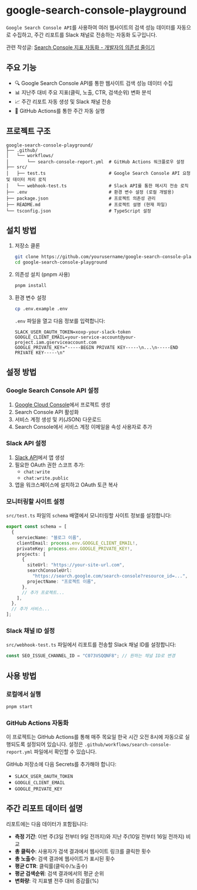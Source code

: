 # google-search-console-playground

`Google Search Console API`를 사용하여 여러 웹사이트의 검색 성능 데이터를 자동으로 수집하고, 주간 리포트를 Slack 채널로 전송하는 자동화 도구입니다.

관련 작성글: [Search Console 지표 자동화 - 개발자의 의존성 줄이기](https://jgjgill-blog.netlify.app/post/search-console-automation/)

## 주요 기능

- 🔍 Google Search Console API를 통한 웹사이트 검색 성능 데이터 수집
- 📊 지난주 대비 주요 지표(클릭, 노출, CTR, 검색순위) 변화 분석
- 📈 주간 리포트 자동 생성 및 Slack 채널 전송
- 🔄 GitHub Actions를 통한 주간 자동 실행

## 프로젝트 구조

```
google-search-console-playground/
├── .github/
│   └── workflows/
│       └── search-console-report.yml  # GitHub Actions 워크플로우 설정
├── src/
│   ├── test.ts                        # Google Search Console API 요청 및 데이터 처리 로직
│   └── webhook-test.ts                # Slack API를 통한 메시지 전송 로직
├── .env                               # 환경 변수 설정 (로컬 개발용)
├── package.json                       # 프로젝트 의존성 관리
├── README.md                          # 프로젝트 설명 (현재 파일)
└── tsconfig.json                      # TypeScript 설정
```

## 설치 방법

1. 저장소 클론

   ```bash
   git clone https://github.com/yourusername/google-search-console-playground.git
   cd google-search-console-playground
   ```

2. 의존성 설치 (pnpm 사용)

   ```bash
   pnpm install
   ```

3. 환경 변수 설정

   ```bash
   cp .env.example .env
   ```

   `.env` 파일을 열고 다음 정보를 입력합니다:

   ```
   SLACK_USER_OAUTH_TOKEN=xoxp-your-slack-token
   GOOGLE_CLIENT_EMAIL=your-service-account@your-project.iam.gserviceaccount.com
   GOOGLE_PRIVATE_KEY="-----BEGIN PRIVATE KEY-----\n...\n-----END PRIVATE KEY-----\n"
   ```

## 설정 방법

### Google Search Console API 설정

1. [Google Cloud Console](https://console.cloud.google.com/)에서 프로젝트 생성
2. Search Console API 활성화
3. 서비스 계정 생성 및 키(JSON) 다운로드
4. Search Console에서 서비스 계정 이메일을 속성 사용자로 추가

### Slack API 설정

1. [Slack API](https://api.slack.com/apps)에서 앱 생성
2. 필요한 OAuth 권한 스코프 추가:
   - `chat:write`
   - `chat:write.public`
3. 앱을 워크스페이스에 설치하고 OAuth 토큰 복사

### 모니터링할 사이트 설정

`src/test.ts` 파일의 `schema` 배열에서 모니터링할 사이트 정보를 설정합니다:

```typescript
export const schema = [
  {
    serviecName: "블로그 이름",
    clientEmail: process.env.GOOGLE_CLIENT_EMAIL!,
    privateKey: process.env.GOOGLE_PRIVATE_KEY!,
    projects: [
      {
        siteUrl: "https://your-site-url.com",
        searchConsoleUrl:
          "https://search.google.com/search-console?resource_id=...",
        projectName: "프로젝트 이름",
      },
      // 추가 프로젝트...
    ],
  },
  // 추가 서비스...
];
```

### Slack 채널 ID 설정

`src/webhook-test.ts` 파일에서 리포트를 전송할 Slack 채널 ID를 설정합니다:

```typescript
const SEO_ISSUE_CHANNEL_ID = "C073VSQQNF8"; // 원하는 채널 ID로 변경
```

## 사용 방법

### 로컬에서 실행

```bash
pnpm start
```

### GitHub Actions 자동화

이 프로젝트는 GitHub Actions를 통해 매주 목요일 한국 시간 오전 8시에 자동으로 실행되도록 설정되어 있습니다. 설정은 `.github/workflows/search-console-report.yml` 파일에서 확인할 수 있습니다.

GitHub 저장소에 다음 Secrets를 추가해야 합니다:

- `SLACK_USER_OAUTH_TOKEN`
- `GOOGLE_CLIENT_EMAIL`
- `GOOGLE_PRIVATE_KEY`

## 주간 리포트 데이터 설명

리포트에는 다음 데이터가 포함됩니다:

- **측정 기간**: 이번 주(3일 전부터 9일 전까지)와 지난 주(10일 전부터 16일 전까지) 비교
- **총 클릭수**: 사용자가 검색 결과에서 웹사이트 링크를 클릭한 횟수
- **총 노출수**: 검색 결과에 웹사이트가 표시된 횟수
- **평균 CTR**: 클릭률(클릭수/노출수)
- **평균 검색순위**: 검색 결과에서의 평균 순위
- **변화량**: 각 지표별 전주 대비 증감률(%)
